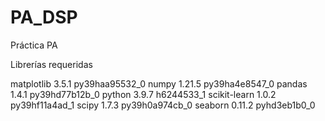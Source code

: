 # PA_DSP
Práctica PA 

Librerías requeridas

matplotlib                3.5.1            py39haa95532_0
numpy                     1.21.5           py39ha4e8547_0
pandas                    1.4.1            py39hd77b12b_0
python                    3.9.7                h6244533_1
scikit-learn              1.0.2            py39hf11a4ad_1
scipy                     1.7.3            py39h0a974cb_0
seaborn                   0.11.2             pyhd3eb1b0_0
